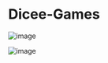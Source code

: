 # Dicee-Games
![image](https://github.com/varunkumarpotta/Dicee-Games/assets/96905689/9b682ad5-ba9c-458e-a137-b97982f38f18)

![image](https://github.com/varunkumarpotta/Dicee-Games/assets/96905689/6b1e5c7b-ebea-42ef-928e-288857fc7ca2)
